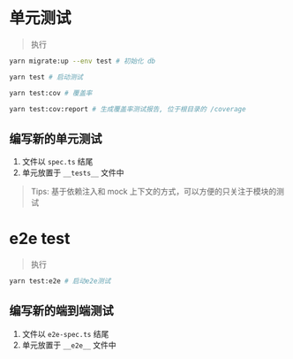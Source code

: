 # 单元测试

> 执行
```bash
yarn migrate:up --env test # 初始化 db

yarn test # 启动测试

yarn test:cov # 覆盖率

yarn test:cov:report # 生成覆盖率测试报告, 位于根目录的 /coverage
```

## 编写新的单元测试

1. 文件以 `spec.ts` 结尾
2. 单元放置于 `__tests__` 文件中


> Tips: 基于依赖注入和 mock 上下文的方式，可以方便的只关注于模块的测试



# e2e test

> 执行
```bash
yarn test:e2e # 启动e2e测试
```

## 编写新的端到端测试

1. 文件以 `e2e-spec.ts` 结尾
2. 单元放置于 `__e2e__` 文件中



